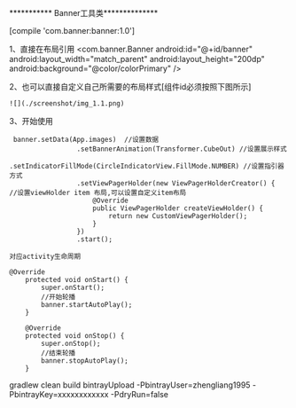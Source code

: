 *********** Banner工具类**************

[compile 'com.banner:banner:1.0']

1、直接在布局引用
       <com.banner.Banner
           android:id="@+id/banner"
           android:layout_width="match_parent"
           android:layout_height="200dp"
           android:background="@color/colorPrimary" />


 2、也可以直接自定义自己所需要的布局样式[组件id必须按照下图所示]

    ![](./screenshot/img_1.1.png)


 3、开始使用

     banner.setData(App.images)  //设置数据
                     .setBannerAnimation(Transformer.CubeOut) //设置展示样式
                     .setIndicatorFillMode(CircleIndicatorView.FillMode.NUMBER) //设置指引器方式
                     .setViewPagerHolder(new ViewPagerHolderCreator() {         //设置viewHolder item 布局,可以设置自定义item布局
                         @Override
                         public ViewPagerHolder createViewHolder() {
                             return new CustomViewPagerHolder();
                         }
                     })
                     .start();

    对应activity生命周期

    @Override
        protected void onStart() {
            super.onStart();
            //开始轮播
            banner.startAutoPlay();
        }

        @Override
        protected void onStop() {
            super.onStop();
            //结束轮播
            banner.stopAutoPlay();
        }
gradlew clean build bintrayUpload -PbintrayUser=zhengliang1995 -PbintrayKey=xxxxxxxxxxxx -PdryRun=false